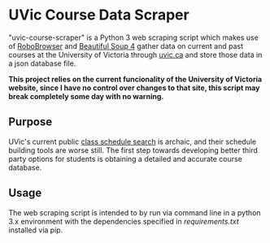 # UVic Course Data Scraper
"uvic-course-scraper" is a Python 3 web scraping script which makes use of [RoboBrowser](https://robobrowser.readthedocs.io/en/latest/) and [Beautiful Soup 4](https://www.crummy.com/software/BeautifulSoup/bs4/doc/) gather data on current and past courses at the University of Victoria through [uvic.ca](https://www.uvic.ca/) and store those data in a json database file.

**This project relies on the current funcionality of the University of Victoria website, since I have no control over changes to that site, this script may break completely some day with no warning.**

## Purpose
UVic's current public [class schedule search](https://www.uvic.ca/BAN1P/bwckschd.p_disp_dyn_sched) is archaic, and their schedule building tools are worse still. The first step towards developing better third party options for students is obtaining a detailed and accurate course database.

## Usage
The web scraping script is intended to by run via command line in a python 3.x environment with the dependencies specified in *requirements.txt* installed via pip.
